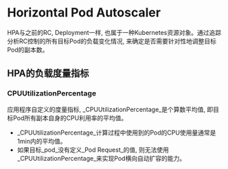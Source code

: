 # Horizontal Pod Autoscaler

HPA与之前的RC, Deployment一样, 也属于一种Kubernetes资源对象。通过追踪分析RC控制的所有目标Pod的负载变化情况, 来确定是否需要针对性地调整目标Pod的副本数。



## HPA的负载度量指标

### CPUUtilizationPercentage

应用程序自定义的度量指标,  _CPUUtilizationPercentage_是个算数平均值, 即目标Pod所有副本自身的CPU利用率的平均值。

- _CPUUtilizationPercentage_计算过程中使用到的Pod的CPU使用量通常是1min内的平均值。
- 如果目标_pod_没有定义_Pod Request_的值, 则无法使用_CPUUtilizationPercentage_来实现Pod横向自动扩容的能力。